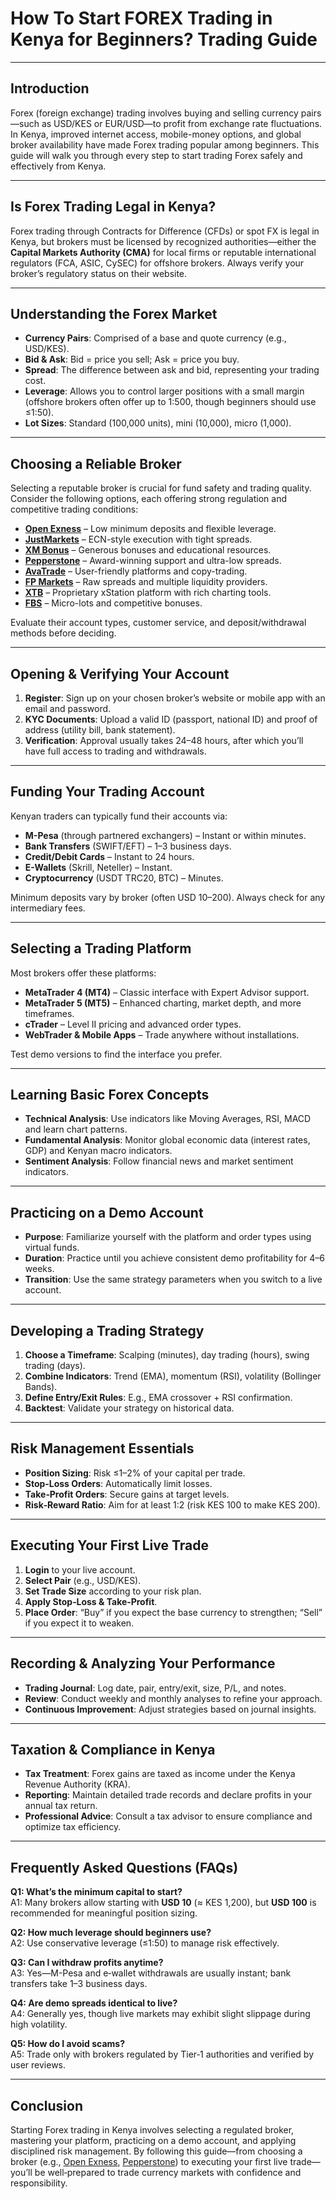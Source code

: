 # How To Start FOREX Trading in Kenya for Beginners? Trading Guide

---

## Introduction
Forex (foreign exchange) trading involves buying and selling currency pairs—such as USD/KES or EUR/USD—to profit from exchange rate fluctuations. In Kenya, improved internet access, mobile-money options, and global broker availability have made Forex trading popular among beginners. This guide will walk you through every step to start trading Forex safely and effectively from Kenya.

---

## Is Forex Trading Legal in Kenya?
Forex trading through Contracts for Difference (CFDs) or spot FX is legal in Kenya, but brokers must be licensed by recognized authorities—either the **Capital Markets Authority (CMA)** for local firms or reputable international regulators (FCA, ASIC, CySEC) for offshore brokers. Always verify your broker’s regulatory status on their website.

---

## Understanding the Forex Market
- **Currency Pairs**: Comprised of a base and quote currency (e.g., USD/KES).  
- **Bid & Ask**: Bid = price you sell; Ask = price you buy.  
- **Spread**: The difference between ask and bid, representing your trading cost.  
- **Leverage**: Allows you to control larger positions with a small margin (offshore brokers often offer up to 1:500, though beginners should use ≤1:50).  
- **Lot Sizes**: Standard (100,000 units), mini (10,000), micro (1,000).  

---

## Choosing a Reliable Broker
Selecting a reputable broker is crucial for fund safety and trading quality. Consider the following options, each offering strong regulation and competitive trading conditions:

- **[Open Exness](https://one.exnesstrack.org/a/english23)** – Low minimum deposits and flexible leverage.  
- **[JustMarkets](https://one.justmarkets.link/a/79iqw0j6nj)** – ECN-style execution with tight spreads.  
- **[XM Bonus](https://clicks.pipaffiliates.com/c?c=589901&l=en&p=0)** – Generous bonuses and educational resources.  
- **[Pepperstone](https://trk.pepperstonepartners.com/aff_c?offer_id=367&aff_id=33954)** – Award-winning support and ultra-low spreads.  
- **[AvaTrade](https://www.avatrade.com?versionId=10301&tag=194438)** – User-friendly platforms and copy-trading.  
- **[FP Markets](https://www.fpmarkets.com/?redir=stv&fpm-affiliate-utm-source=IB&fpm-affiliate-agt=56244)** – Raw spreads and multiple liquidity providers.  
- **[XTB](https://link-pso.xtb.com/pso/zrUCY)** – Proprietary xStation platform with rich charting tools.  
- **[FBS](https://fbs.partners?ibl=587836&ibp=21398815)** – Micro-lots and competitive bonuses.  

Evaluate their account types, customer service, and deposit/withdrawal methods before deciding.

---

## Opening & Verifying Your Account
1. **Register**: Sign up on your chosen broker’s website or mobile app with an email and password.  
2. **KYC Documents**: Upload a valid ID (passport, national ID) and proof of address (utility bill, bank statement).  
3. **Verification**: Approval usually takes 24–48 hours, after which you’ll have full access to trading and withdrawals.

---

## Funding Your Trading Account
Kenyan traders can typically fund their accounts via:  
- **M-Pesa** (through partnered exchangers) – Instant or within minutes.  
- **Bank Transfers** (SWIFT/EFT) – 1–3 business days.  
- **Credit/Debit Cards** – Instant to 24 hours.  
- **E-Wallets** (Skrill, Neteller) – Instant.  
- **Cryptocurrency** (USDT TRC20, BTC) – Minutes.  

Minimum deposits vary by broker (often USD 10–200). Always check for any intermediary fees.

---

## Selecting a Trading Platform
Most brokers offer these platforms:  
- **MetaTrader 4 (MT4)** – Classic interface with Expert Advisor support.  
- **MetaTrader 5 (MT5)** – Enhanced charting, market depth, and more timeframes.  
- **cTrader** – Level II pricing and advanced order types.  
- **WebTrader & Mobile Apps** – Trade anywhere without installations.

Test demo versions to find the interface you prefer.

---

## Learning Basic Forex Concepts
- **Technical Analysis**: Use indicators like Moving Averages, RSI, MACD and learn chart patterns.  
- **Fundamental Analysis**: Monitor global economic data (interest rates, GDP) and Kenyan macro indicators.  
- **Sentiment Analysis**: Follow financial news and market sentiment indicators.

---

## Practicing on a Demo Account
- **Purpose**: Familiarize yourself with the platform and order types using virtual funds.  
- **Duration**: Practice until you achieve consistent demo profitability for 4–6 weeks.  
- **Transition**: Use the same strategy parameters when you switch to a live account.

---

## Developing a Trading Strategy
1. **Choose a Timeframe**: Scalping (minutes), day trading (hours), swing trading (days).  
2. **Combine Indicators**: Trend (EMA), momentum (RSI), volatility (Bollinger Bands).  
3. **Define Entry/Exit Rules**: E.g., EMA crossover + RSI confirmation.  
4. **Backtest**: Validate your strategy on historical data.

---

## Risk Management Essentials
- **Position Sizing**: Risk ≤1–2% of your capital per trade.  
- **Stop‑Loss Orders**: Automatically limit losses.  
- **Take‑Profit Orders**: Secure gains at target levels.  
- **Risk‑Reward Ratio**: Aim for at least 1:2 (risk KES 100 to make KES 200).

---

## Executing Your First Live Trade
1. **Login** to your live account.  
2. **Select Pair** (e.g., USD/KES).  
3. **Set Trade Size** according to your risk plan.  
4. **Apply Stop‑Loss & Take‑Profit**.  
5. **Place Order**: “Buy” if you expect the base currency to strengthen; “Sell” if you expect it to weaken.

---

## Recording & Analyzing Your Performance
- **Trading Journal**: Log date, pair, entry/exit, size, P/L, and notes.  
- **Review**: Conduct weekly and monthly analyses to refine your approach.  
- **Continuous Improvement**: Adjust strategies based on journal insights.

---

## Taxation & Compliance in Kenya
- **Tax Treatment**: Forex gains are taxed as income under the Kenya Revenue Authority (KRA).  
- **Reporting**: Maintain detailed trade records and declare profits in your annual tax return.  
- **Professional Advice**: Consult a tax advisor to ensure compliance and optimize tax efficiency.

---

## Frequently Asked Questions (FAQs)

**Q1: What’s the minimum capital to start?**  
A1: Many brokers allow starting with **USD 10** (≈ KES 1,200), but **USD 100** is recommended for meaningful position sizing.

**Q2: How much leverage should beginners use?**  
A2: Use conservative leverage (≤1:50) to manage risk effectively.

**Q3: Can I withdraw profits anytime?**  
A3: Yes—M-Pesa and e‑wallet withdrawals are usually instant; bank transfers take 1–3 business days.

**Q4: Are demo spreads identical to live?**  
A4: Generally yes, though live markets may exhibit slight slippage during high volatility.

**Q5: How do I avoid scams?**  
A5: Trade only with brokers regulated by Tier‑1 authorities and verified by user reviews.

---

## Conclusion
Starting Forex trading in Kenya involves selecting a regulated broker, mastering your platform, practicing on a demo account, and applying disciplined risk management. By following this guide—from choosing a broker (e.g., [Open Exness](https://one.exnesstrack.org/a/english23), [Pepperstone](https://trk.pepperstonepartners.com/aff_c?offer_id=367&aff_id=33954)) to executing your first live trade—you’ll be well‑prepared to trade currency markets with confidence and responsibility.


